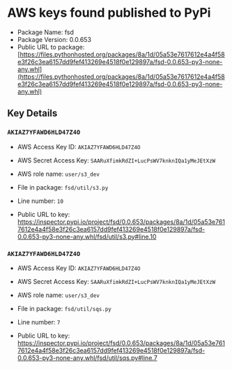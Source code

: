 # AWS keys found published to PyPi

* Package Name: fsd
* Package Version: 0.0.653
* Public URL to package: [https://files.pythonhosted.org/packages/8a/1d/05a53e7617612e4a4f58e3f26c3ea6157dd9fef413269e4518f0e129897a/fsd-0.0.653-py3-none-any.whl](https://files.pythonhosted.org/packages/8a/1d/05a53e7617612e4a4f58e3f26c3ea6157dd9fef413269e4518f0e129897a/fsd-0.0.653-py3-none-any.whl)

## Key Details

### `AKIAZ7YFAWD6HLD47Z4O`

* AWS Access Key ID: `AKIAZ7YFAWD6HLD47Z4O`
* AWS Secret Access Key: `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` 
* AWS role name: `user/s3_dev`
* File in package: `fsd/util/s3.py`
* Line number: `10`

* Public URL to key: https://inspector.pypi.io/project/fsd/0.0.653/packages/8a/1d/05a53e7617612e4a4f58e3f26c3ea6157dd9fef413269e4518f0e129897a/fsd-0.0.653-py3-none-any.whl/fsd/util/s3.py#line.10



### `AKIAZ7YFAWD6HLD47Z4O`

* AWS Access Key ID: `AKIAZ7YFAWD6HLD47Z4O`
* AWS Secret Access Key: `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` 
* AWS role name: `user/s3_dev`
* File in package: `fsd/util/sqs.py`
* Line number: `7`

* Public URL to key: https://inspector.pypi.io/project/fsd/0.0.653/packages/8a/1d/05a53e7617612e4a4f58e3f26c3ea6157dd9fef413269e4518f0e129897a/fsd-0.0.653-py3-none-any.whl/fsd/util/sqs.py#line.7


